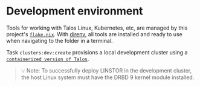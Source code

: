 # Development environment

Tools for working with Talos Linux, Kubernetes, etc, are managed by this
project's [`flake.nix`](https://nixos.org/). With [direnv](https://direnv.net/),
all tools are installed and ready to use when navigating to the folder in a
terminal.

Task `clusters:dev:create` provisions a local development cluster using a
[`containerized version of Talos`](https://www.talos.dev/latest/talos-guides/install/local-platforms/docker/).

> 💡 Note: To successfully deploy LINSTOR in the development cluster, the host
> Linux system must have the DRBD 9 kernel module installed.
